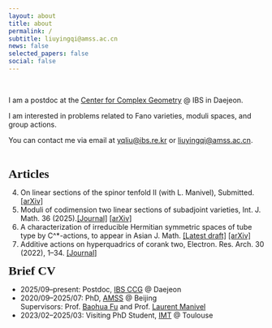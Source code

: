 ```yaml
---
layout: about
title: about
permalink: /
subtitle: liuyingqi@amss.ac.cn
news: false
selected_papers: false
social: false
---
```

<br>

I am a postdoc at the [Center for Complex Geometry](https://ccg.ibs.re.kr/) @ IBS in Daejeon.

I am interested in problems related to Fano varieties, moduli spaces, and group actions.

You can contact me via email at [yqliu@ibs.re.kr](yqliu@ibs.re.kr) or [liuyingqi@amss.ac.cn](liuyingqi@amss.ac.cn).

<br>
<p><b><font size="5" style="font-family: Gill Sans">Articles</font></b></p>

4. On linear sections of the spinor tenfold II (with L. Manivel), Submitted. [[arXiv]](https://arxiv.org/abs/2504.21056v1)
3. Moduli of codimension two linear sections of subadjoint varieties, Int. J. Math. 36 (2025).[[Journal]](https://www.worldscientific.com/doi/10.1142/S0129167X25500302) [[arXiv]](https://arxiv.org/abs/2403.17230) 
2. A characterization of irreducible Hermitian symmetric spaces of tube type by C^*-actions, to appear in Asian J. Math. [[Latest draft]](/assets/pdf/IHSS_tube.pdf) [[arXiv]](https://arxiv.org/abs/2302.04472)  
1. Additive actions on hyperquadrics of corank two, Electron. Res. Arch. 30 (2022), 1–34. [[Journal]](https://www.aimspress.com/article/doi/10.3934/era.2022001)

<p><b><font size="5" style="font-family: Gill Sans">Brief CV</font></b></p>

- 2025/09–present: Postdoc, [IBS CCG](https://ccg.ibs.re.kr/) @ Daejeon  
- 2020/09–2025/07: PhD, [AMSS](http://english.amss.cas.cn/) @ Beijing  
  Supervisors: Prof. [Baohua Fu](http://www.math.ac.cn/people/fbh/) and Prof. [Laurent Manivel](https://manivel.perso.math.cnrs.fr/index.html)
- 2023/02–2025/03: Visiting PhD Student, [IMT](https://www.math.univ-toulouse.fr/fr/) @ Toulouse
